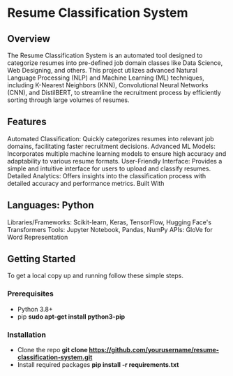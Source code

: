 # Resume Classification System

## Overview

The Resume Classification System is an automated tool designed to categorize resumes into pre-defined job domain classes like Data Science, Web Designing, and others. This project utilizes advanced Natural Language Processing (NLP) and Machine Learning (ML) techniques, including K-Nearest Neighbors (KNN), Convolutional Neural Networks (CNN), and DistilBERT, to streamline the recruitment process by efficiently sorting through large volumes of resumes.

## Features

Automated Classification: Quickly categorizes resumes into relevant job domains, facilitating faster recruitment decisions.
Advanced ML Models: Incorporates multiple machine learning models to ensure high accuracy and adaptability to various resume formats.
User-Friendly Interface: Provides a simple and intuitive interface for users to upload and classify resumes.
Detailed Analytics: Offers insights into the classification process with detailed accuracy and performance metrics.
Built With

## Languages: Python
Libraries/Frameworks: Scikit-learn, Keras, TensorFlow, Hugging Face's Transformers
Tools: Jupyter Notebook, Pandas, NumPy
APIs: GloVe for Word Representation

## Getting Started
To get a local copy up and running follow these simple steps.
### Prerequisites
- Python 3.8+
- pip
**sudo apt-get install python3-pip**

### Installation
- Clone the repo
**git clone https://github.com/yourusername/resume-classification-system.git**
- Install required packages
**pip install -r requirements.txt**
